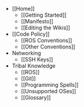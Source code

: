 * [[Home]]
    * [[Getting Started]]
    * [[Manifesto]]
    * [[Editing the Wikis]]
* [[Code Policy]]
    * [[ROS Conventions]]
    * [[Other Conventions]]
* Networking
    * [[SSH Keys]]
* Tribal Knowledge
    * [[ROS]]
    * [[Git]]
    * [[Programming Spells]]
    * [[Unsupported OSes]]
    * [[Glossary]]